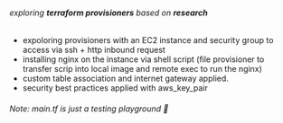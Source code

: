 ###### exploring **terraform provisioners** based on **research**

- expoloring provisioners with an EC2 instance and security group to access via ssh + http inbound request
- installing nginx on the instance via shell script (file provisioner to transfer scrip into local image and remote exec
to run the nginx)
- custom table association and internet gateway applied.
- security best practices applied with aws_key_pair

###### Note: main.tf is just a testing playground 🤠
